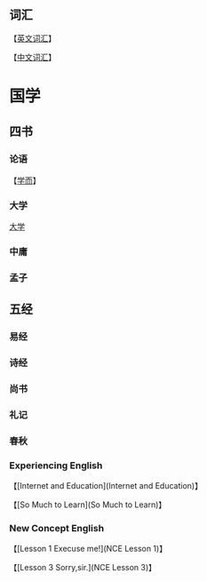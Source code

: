 ## 词汇

【[英文词汇](英文词汇)】

【[中文词汇](中文词汇)】

# 国学

## 四书

### 论语

【[学而](学而)】

### 大学

[大学](大学)

### 中庸

### 孟子

## 五经

### 易经

### 诗经

### 尚书

### 礼记

### 春秋

### Experiencing English

【[Internet and Education](Internet and Education)】

【[So Much to Learn](So Much to Learn)】

### New Concept English

【[Lesson 1 Execuse me!](NCE Lesson 1)】

【[Lesson 3 Sorry,sir.](NCE Lesson 3)】













